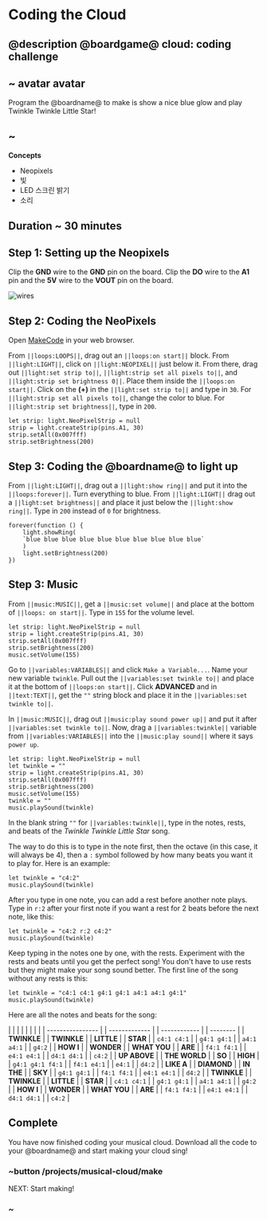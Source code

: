 # Coding the Cloud

## @description @boardgame@ cloud: coding challenge

## ~ avatar avatar

Program the @boardname@ to make is show a nice blue glow and play Twinkle Twinkle Little Star!

## ~

**Concepts**

* Neopixels
* 빛
* LED 스크린 밝기
* 소리 

## Duration ~ 30 minutes

## Step 1: Setting up the Neopixels

Clip the **GND** wire to the **GND** pin on the board. Clip the **DO** wire to the **A1** pin and the **5V** wire to the **VOUT** pin on the board.

![wires](/static/cp/projects/musical-cloud/wires.jpg)

## Step 2: Coding the NeoPixels

Open [MakeCode](@homeurl@) in your web browser.

From `||loops:LOOPS||`, drag out an `||loops:on start||` block. From `||light:LIGHT||`, click on `||light:NEOPIXEL||` just below it. From there, drag out `||light:set strip to||`, `||light:strip set all pixels to||`, and `||light:strip set brightness 0||`. Place them inside the `||loops:on start||`. Click on the **(+)** in the `||light:set strip to||` and type in `30`. For `||light:strip set all pixels to||`, change the color to blue. For `||light:strip set brightness||`, type in `200`.

```blocks
let strip: light.NeoPixelStrip = null
strip = light.createStrip(pins.A1, 30)
strip.setAll(0x007fff)
strip.setBrightness(200)
```

## Step 3: Coding the @boardname@ to light up

From `||light:LIGHT||`, drag out a `||light:show ring||` and put it into the `||loops:forever||`. Turn everything to blue. From `||light:LIGHT||` drag out a `||light:set brightness||` and place it just below the `||light:show ring||`. Type in `200` instead of `0` for brightness.

```blocks
forever(function () {
    light.showRing(
    `blue blue blue blue blue blue blue blue blue blue`
    )
    light.setBrightness(200)
})
```

## Step 3: Music

From `||music:MUSIC||`, get a `||music:set volume||` and place at the bottom of `||loops: on start||`. Type in `155` for the volume level.

```blocks
let strip: light.NeoPixelStrip = null
strip = light.createStrip(pins.A1, 30)
strip.setAll(0x007fff)
strip.setBrightness(200)
music.setVolume(155)
```

Go to `||variables:VARIABLES||` and click `Make a Variable...`. Name your new variable `twinkle`. Pull out the `||variables:set twinkle to||` and place it at the bottom of `||loops:on start||`. Click **ADVANCED** and in `||text:TEXT||`, get the `""` string block and place it in the `||variables:set twinkle to||`.

In `||music:MUSIC||`, drag out `||music:play sound power up||` and put it after `||variables:set twinkle to||`. Now, drag a `||variables:twinkle||` variable from `||variables:VARIABLES||` into the `||music:play sound||` where it says `power up`.

```blocks
let strip: light.NeoPixelStrip = null
let twinkle = ""
strip = light.createStrip(pins.A1, 30)
strip.setAll(0x007fff)
strip.setBrightness(200)
music.setVolume(155)
twinkle = ""
music.playSound(twinkle)
```

In the blank string `""` for `||variables:twinkle||`, type in the notes, rests, and beats of the *Twinkle Twinkle Little Star* song.

The way to do this is to type in the note first, then the octave (in this case, it will always be 4), then a `:` symbol followed by how many beats you want it to play for. Here is an example:

```block
let twinkle = "c4:2"
music.playSound(twinkle)
```

After you type in one note, you can add a rest before another note plays. Type in `r:2` after your first note if you want a rest for 2 beats before the next note, like this:

```block
let twinkle = "c4:2 r:2 c4:2"
music.playSound(twinkle)
```

Keep typing in the notes one by one, with the rests. Experiment with the rests and beats until you get the perfect song! You don't have to use rests but they might make your song sound better. The first line of the song without any rests is this:

```block
let twinkle = "c4:1 c4:1 g4:1 g4:1 a4:1 a4:1 g4:1"
music.playSound(twinkle)
```

Here are all the notes and beats for the song:

|                  |  |               |  |              |  |          |
| ---------------- |  | ------------- |  | ------------ |  | -------- |
| **TWINKLE**      |  | **TWINKLE**   |  | **LITTLE**   |  | **STAR** |
| `c4:1 c4:1`      |  | `g4:1 g4:1`   |  | `a4:1 a4:1`  |  | `g4:2`   |
| **HOW I**        |  | **WONDER**    |  | **WHAT YOU** |  | **ARE**  |
| `f4:1 f4:1`      |  | `e4:1 e4:1`   |  | `d4:1 d4:1`  |  | `c4:2`   |
| **UP ABOVE**     |  | **THE WORLD** |  | **SO**       |  | **HIGH** |
| `g4:1 g4:1 f4:1` |  | `f4:1 e4:1`   |  | `e4:1`       |  | `d4:2`   |
| **LIKE A**       |  | **DIAMOND**   |  | **IN THE**   |  | **SKY**  |
| `g4:1 g4:1`      |  | `f4:1 f4:1`   |  | `e4:1 e4:1`  |  | `d4:2`   |
| **TWINKLE**      |  | **TWINKLE**   |  | **LITTLE**   |  | **STAR** |
| `c4:1 c4:1`      |  | `g4:1 g4:1`   |  | `a4:1 a4:1`  |  | `g4:2`   |
| **HOW I**        |  | **WONDER**    |  | **WHAT YOU** |  | **ARE**  |
| `f4:1 f4:1`      |  | `e4:1 e4:1`   |  | `d4:1 d4:1`  |  | `c4:2`   |

## Complete

You have now finished coding your musical cloud. Download all the code to your @boardname@ and start making your cloud sing!

### ~button /projects/musical-cloud/make

NEXT: Start making!

### ~